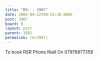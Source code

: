 ```yaml
---
title: "RE: - 3907"
date: 2005-09-22T00:53:20.000Z
post: 3907
board: 8
layout: post
parent: 3881
permalink: /m/3907/
---
```

To book RSR Phone Niall On 07976877358
